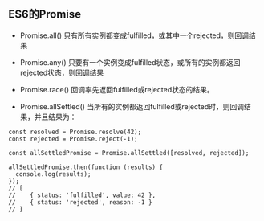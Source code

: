 
## ES6的Promise

- Promise.all() 
只有所有实例都变成fulfilled，或其中一个rejected，则回调结果

- Promise.any()
只要有一个实例变成fulfilled状态，或所有的实例都返回rejected状态，则回调结果

- Promise.race()
回调率先返回fulfilled或rejected状态的结果。

- Promise.allSettled()
当所有的实例都返回fulfilled或rejected时，则回调结果，并且结果为：
```
const resolved = Promise.resolve(42);
const rejected = Promise.reject(-1);

const allSettledPromise = Promise.allSettled([resolved, rejected]);

allSettledPromise.then(function (results) {
  console.log(results);
});
// [
//    { status: 'fulfilled', value: 42 },
//    { status: 'rejected', reason: -1 }
// ]
```